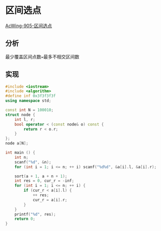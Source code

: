 # 区间选点

[AcWing-905-区间选点](https://www.acwing.com/solution/content/3047/)

## 分析

最少覆盖区间点数`=`最多不相交区间数

## 实现

```cpp
#include <iostream>
#include <algorithm>
#define inf 0x3f3f3f3f
using namespace std;

const int N = 100010;
struct node {
    int l, r;
    bool operator < (const node& o) const {
        return r < o.r;
    }
};
node a[N];

int main () {
    int n;
    scanf("%d", &n);
    for (int i = 1; i <= n; ++ i) scanf("%d%d", &a[i].l, &a[i].r);

    sort(a + 1, a + n + 1);
    int res = 0, cur_r = -inf;
    for (int i = 1; i <= n; ++ i) {
        if (cur_r < a[i].l) {
            ++ res;
            cur_r = a[i].r;
        }
    }
    printf("%d", res);
    return 0;
}
```

